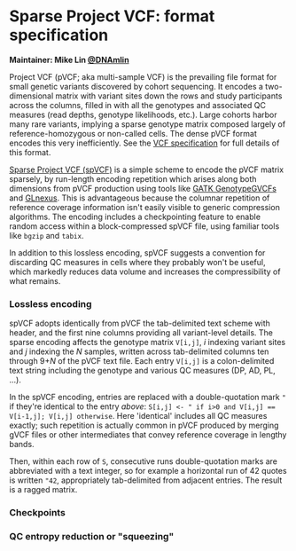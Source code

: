 # Sparse Project VCF: format specification

**Maintainer: Mike Lin [@DNAmlin](https://twitter.com/DNAmlin)**

Project VCF (pVCF; aka multi-sample VCF) is the prevailing file format for small genetic variants discovered by cohort sequencing. It encodes a two-dimensional matrix with variant sites down the rows and study participants across the columns, filled in with all the genotypes and associated QC measures (read depths, genotype likelihoods, etc.). Large cohorts harbor many rare variants, implying a sparse genotype matrix composed largely of reference-homozygous or non-called cells. The dense pVCF format encodes this very inefficiently. See the [VCF specification](http://samtools.github.io/hts-specs/VCFv4.3.pdf) for full details of this format.

[Sparse Project VCF (spVCF)](https://github.com/mlin/spVCF) is a simple scheme to encode the pVCF matrix sparsely, by run-length encoding repetition which arises along both dimensions from pVCF production using tools like [GATK GenotypeGVCFs](https://software.broadinstitute.org/gatk/documentation/tooldocs/3.8-0/org_broadinstitute_gatk_tools_walkers_variantutils_GenotypeGVCFs.php) and [GLnexus](https://github.com/dnanexus-rnd/GLnexus). This is advantageous because the columnar repetition of reference coverage information isn't easily visible to generic compression algorithms. The encoding includes a checkpointing feature to enable random access within a block-compressed spVCF file, using familiar tools like `bgzip` and `tabix`.

In addition to this lossless encoding, spVCF suggests a convention for discarding QC measures in cells where they probably won't be useful, which markedly reduces data volume and increases the compressibility of what remains.

### Lossless encoding

spVCF adopts identically from pVCF the tab-delimited text scheme with header, and the first nine columns providing all variant-level details. The sparse encoding affects the genotype matrix `V[i,j]`, *i* indexing variant sites and *j* indexing the *N* samples, written across tab-delimited columns ten through 9+*N* of the pVCF text file. Each entry `V[i,j]` is a colon-delimited text string including the genotype and various QC measures (DP, AD, PL, ...).

In the spVCF encoding, entries are replaced with a double-quotation mark `"` if they're identical to the entry *above*: `S[i,j] <- " if i>0 and V[i,j] == V[i-1,j]; V[i,j] otherwise`. Here 'identical' includes all QC measures exactly; such repetition is actually common in pVCF produced by merging gVCF files or other intermediates that convey reference coverage in lengthy bands.

Then, within each row of `S`, consecutive runs double-quotation marks are abbreviated with a text integer, so for example a horizontal run of 42 quotes is written `"42`, appropriately tab-delimited from adjacent entries. The result is a ragged matrix.

### Checkpoints

### QC entropy reduction or "squeezing"
